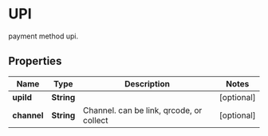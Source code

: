 

# UPI

payment method upi.

## Properties

| Name | Type | Description | Notes |
|------------ | ------------- | ------------- | -------------|
|**upiId** | **String** |  |  [optional] |
|**channel** | **String** | Channel. can be link, qrcode, or collect |  [optional] |



